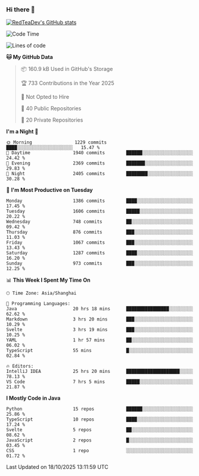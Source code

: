 ### Hi there 👋

<!--
**RedTeaDev/RedTeaDev** is a ✨ _special_ ✨ repository because its `README.md` (this file) appears on your GitHub profile.

Here are some ideas to get you started:

- 🔭 I’m currently working on ...
- 🌱 I’m currently learning ...
- 👯 I’m looking to collaborate on ...
- 🤔 I’m looking for help with ...
- 💬 Ask me about ...
- 📫 How to reach me: ...
- 😄 Pronouns: ...
- ⚡ Fun fact: ...
-->

<!--
[![wakatime](https://wakatime.com/badge/user/6b101ed0-04c0-4490-9283-eb61f2efff96.svg)](https://wakatime.com/@6b101ed0-04c0-4490-9283-eb61f2efff96)
!-->

[![RedTeaDev's GitHub stats](https://github-readme-stats.vercel.app/api?username=RedTeaDev\&include_all_commits=true)](https://github.com/anuraghazra/github-readme-stats)
<!--
[![willianrod's wakatime stats](https://github-readme-stats.vercel.app/api/wakatime?username=RedTeaDev)](https://github.com/anuraghazra/github-readme-stats)
!-->
<!--START_SECTION:waka-->
![Code Time](http://img.shields.io/badge/Code%20Time-3%2C595%20hrs%2013%20mins-blue)

![Lines of code](https://img.shields.io/badge/From%20Hello%20World%20I%27ve%20Written-1.4%20million%20lines%20of%20code-blue)

**🐱 My GitHub Data** 

> 📦 160.9 kB Used in GitHub's Storage 
 > 
> 🏆 733 Contributions in the Year 2025
 > 
> 🚫 Not Opted to Hire
 > 
> 📜 40 Public Repositories 
 > 
> 🔑 20 Private Repositories 
 > 
**I'm a Night 🦉** 

```text
🌞 Morning                1229 commits        ████░░░░░░░░░░░░░░░░░░░░░   15.47 % 
🌆 Daytime                1940 commits        ██████░░░░░░░░░░░░░░░░░░░   24.42 % 
🌃 Evening                2369 commits        ███████░░░░░░░░░░░░░░░░░░   29.83 % 
🌙 Night                  2405 commits        ████████░░░░░░░░░░░░░░░░░   30.28 % 
```
📅 **I'm Most Productive on Tuesday** 

```text
Monday                   1386 commits        ████░░░░░░░░░░░░░░░░░░░░░   17.45 % 
Tuesday                  1606 commits        █████░░░░░░░░░░░░░░░░░░░░   20.22 % 
Wednesday                748 commits         ██░░░░░░░░░░░░░░░░░░░░░░░   09.42 % 
Thursday                 876 commits         ███░░░░░░░░░░░░░░░░░░░░░░   11.03 % 
Friday                   1067 commits        ███░░░░░░░░░░░░░░░░░░░░░░   13.43 % 
Saturday                 1287 commits        ████░░░░░░░░░░░░░░░░░░░░░   16.20 % 
Sunday                   973 commits         ███░░░░░░░░░░░░░░░░░░░░░░   12.25 % 
```


📊 **This Week I Spent My Time On** 

```text
🕑︎ Time Zone: Asia/Shanghai

💬 Programming Languages: 
Java                     20 hrs 18 mins      ████████████████░░░░░░░░░   62.62 % 
Markdown                 3 hrs 20 mins       ███░░░░░░░░░░░░░░░░░░░░░░   10.29 % 
Svelte                   3 hrs 19 mins       ███░░░░░░░░░░░░░░░░░░░░░░   10.25 % 
YAML                     1 hr 57 mins        ██░░░░░░░░░░░░░░░░░░░░░░░   06.02 % 
TypeScript               55 mins             █░░░░░░░░░░░░░░░░░░░░░░░░   02.84 % 

🔥 Editors: 
IntelliJ IDEA            25 hrs 20 mins      ████████████████████░░░░░   78.13 % 
VS Code                  7 hrs 5 mins        █████░░░░░░░░░░░░░░░░░░░░   21.87 % 
```

**I Mostly Code in Java** 

```text
Python                   15 repos            ██████░░░░░░░░░░░░░░░░░░░   25.86 % 
TypeScript               10 repos            ████░░░░░░░░░░░░░░░░░░░░░   17.24 % 
Svelte                   5 repos             ██░░░░░░░░░░░░░░░░░░░░░░░   08.62 % 
JavaScript               2 repos             █░░░░░░░░░░░░░░░░░░░░░░░░   03.45 % 
CSS                      1 repo              ░░░░░░░░░░░░░░░░░░░░░░░░░   01.72 % 
```




 Last Updated on 18/10/2025 13:11:59 UTC
<!--END_SECTION:waka-->


